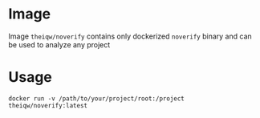 # Image

Image `theiqw/noverify` contains only dockerized `noverify` binary and can be used to analyze any project

# Usage
`docker run -v /path/to/your/project/root:/project theiqw/noverify:latest`
